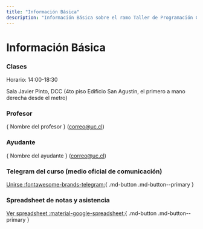 ```yaml
---
title: "Información Básica"
description: "Información Básica sobre el ramo Taller de Programación Competitiva W IIC255X-202Y-Z"
---
```



# Información Básica

### Clases

Horario: 14:00-18:30

Sala Javier Pinto, DCC (4to piso Edificio San Agustín, el primero a mano derecha desde el metro)

### Profesor

{ Nombre del profesor } (<correo@uc.cl>)

### Ayudante

{ Nombre del ayudante } (<correo@uc.cl>)

### Telegram del curso (medio oficial de comunicación)

[Unirse :fontawesome-brands-telegram:](https://t.me/joinchat/BnXT11P6uLrfCpUIZWk25Q){ .md-button .md-button--primary }

### Spreadsheet de notas y asistencia

[Ver spreadsheet :material-google-spreadsheet:](){ .md-button .md-button--primary }
